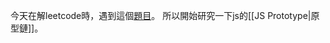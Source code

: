 今天在解leetcode時，遇到這個[題目](https://leetcode.com/problems/check-if-object-instance-of-class/)。
所以開始研究一下js的[[JS Prototype|原型鏈]]。
